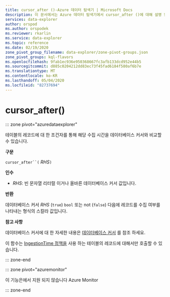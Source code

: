 ```yaml
---
title: cursor_after ()-Azure 데이터 탐색기 | Microsoft Docs
description: 이 문서에서는 Azure 데이터 탐색기에서 cursor_after ()에 대해 설명 합니다.
services: data-explorer
author: orspod
ms.author: orspodek
ms.reviewer: rkarlin
ms.service: data-explorer
ms.topic: reference
ms.date: 02/19/2020
zone_pivot_group_filename: data-explorer/zone-pivot-groups.json
zone_pivot_groups: kql-flavors
ms.openlocfilehash: 9fab1ec936e950368667fc3afb133dcd952e44b5
ms.sourcegitcommit: d885c0204212dd83ec73f45fad6184f580af6b7e
ms.translationtype: MT
ms.contentlocale: ko-KR
ms.lasthandoff: 05/04/2020
ms.locfileid: "82737694"
---
```

# <a name="cursor_after"></a>cursor_after()

::: zone pivot="azuredataexplorer"

테이블의 레코드에 대 한 조건자를 통해 해당 수집 시간을 데이터베이스 커서와 비교할 수 있습니다.

**구문**

`cursor_after``(` *RHS*`)`

**인수**

* *RHS*: 빈 문자열 리터럴 이거나 올바른 데이터베이스 커서 값입니다.

**반환**

데이터베이스 커서 *RHS* (`true`) `bool` 또는 not (`false`) 다음에 레코드를 수집 여부를 나타내는 형식의 스칼라 값입니다.

**참고 사항**

데이터베이스 커서에 대 한 자세한 내용은 [데이터베이스 커서](../management/databasecursor.md) 를 참조 하세요.

이 함수는 [IngestionTime 정책을](../management/ingestiontimepolicy.md) 사용 하는 테이블의 레코드에 대해서만 호출할 수 있습니다.

::: zone-end

::: zone pivot="azuremonitor"

이 기능은에서 지원 되지 않습니다 Azure Monitor

::: zone-end
